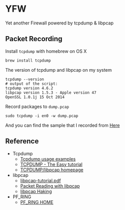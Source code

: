 # YFW
Yet another Firewall powered by tcpdump & libpcap

## Packet Recording

Install `tcpdump` with homebrew on OS X

```
brew install tcpdump
```

The version of tcpdump and libpcap on my system
```
tcpdump --version
# output of the script:
tcpdump version 4.6.2
libpcap version 1.5.3 - Apple version 47
OpenSSL 1.0.1j 15 Oct 2014
```

Record packages to `dump.pcap`

```
sudo tcpdump -i en0 -w dump.pcap
```

And you can find the sample that I recorded from [Here](https://raw.githubusercontent.com/zry656565/yfw/master/sample.pcap)

## Reference

- Tcpdump
  - [Tcpdump usage examples](http://www.rationallyparanoid.com/articles/tcpdump.html)
  - [TCPDUMP - The Easy tutorial](http://openmaniak.com/tcpdump.php)
  - [TCPDUMP/libpcap homepage](http://www.tcpdump.org/)
- libpcap
  - [libpcap-tutorial.pdf](http://eecs.wsu.edu/~sshaikot/docs/lbpcap/libpcap-tutorial.pdf)
  - [Packet Reading with libpcap](http://systhread.net/texts/200805lpcap1.php)
  - [libpcap Haking](http://recursos.aldabaknocking.com/libpcapHakin9LuisMartinGarcia.pdf)
- PF_RING
  - [PF_RING HOME](http://www.ntop.org/products/packet-capture/pf_ring/)